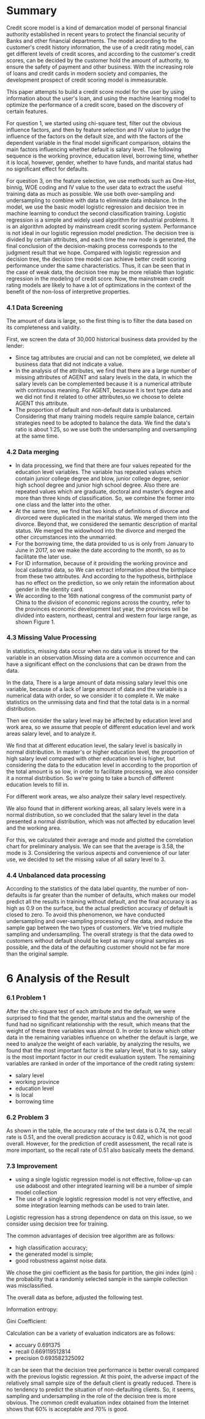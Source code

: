 # Summary

Credit score model is a kind of demarcation model of personal financial authority established in recent years to protect the financial security of Banks and other financial departments. The model according to the customer's credit history information, the use of a credit rating model, can get different levels of credit scores, and according to the customer's credit scores, can be decided by the customer hold the amount of authority, to ensure the safety of payment and other business. With the increasing role of loans and credit cards in modern society and companies, the development prospect of credit scoring model is immeasurable.

This paper attempts to build a credit score model for the user by using information about the user's loan, and using the machine learning model to optimize the performance of a credit score, based on the discovery of certain features.

For question 1, we started using chi-square test, filter out the obvious influence factors, and then by feature selection and IV value to judge the influence of the factors on the default size, and with the factors of the dependent variable in the final model significant comparison, obtains the main factors influencing whether default is salary level. The following sequence is the working province, education level, borrowing time, whether it is local, however, gender, whether to have funds, and marital status had no significant effect for defaults.

For question 3, on the feature selection, we use methods such as One-Hot, binnig, WOE coding and IV value to the user data to extract the useful training data as much as possible.
We use both over-sampling and undersampling to combine with data to eliminate data imbalance.
In the model, we use the basic model logistic regression and decision tree in machine learning to conduct the second classification training.
Logistic regression is a simple and widely used algorithm for industrial problems. It is an algorithm adopted by mainstream credit scoring system.
Performance is not ideal in our logistic regression model prediction. The decision tree is divided by certain attributes, and each time the new node is generated, the final conclusion of the decision-making process corresponds to the judgment result that we hope. Compared with logistic regression and decision tree, the decision tree model can achieve better credit scoring performance under the same characteristics.
Thus, it can be seen that in the case of weak data, the decision tree may be more reliable than logistic regression in the modeling of credit score. Now, the mainstream credit rating models are likely to have a lot of optimizations in the context of the benefit of the non-loss of interpretive properties.

### 4.1 Data Screening

The amount of data is large, so the first thing is to filter the data based on its completeness
and validity.

First, we screen the data of 30,000 historical business data provided by the lender:

- Since tag attributes are crucial and can not be completed, we delete all business data that did not indicate a value.
- In the analysis of the attributes, we find that there are a large number of missing
attributes of AGENT and salary levels in the data, in which the salary levels can be complemented because it is a numerical attribute with continuous meaning. For AGENT, because it is text type data and we did not find it related to other attributes,so we choose to delete AGENT this attribute.
- The proportion of default and non-default data is unbalanced. Considering that many training models require sample balance, certain strategies need to be adopted to balance the data. We find the data's ratio is about 1:25, so we use both the undersampling and oversampling at the same time.

### 4.2 Data merging

- In data processing, we find that there are four values repeated for the education level variables. The variable has repeated values which contain junior college degree and blow, junior college degree, senior high school degree and junior high school degree. Also there are repeated values which are graduate, doctoral and master’s degree and more than three kinds of classification. So, we combine the former into one class and the latter into the other.
- At the same time, we find that two kinds of definitions of divorce and divorced were duplicated in the marital status. We merged them into the divorce. Beyond that, we considered the semantic description of marital status. We merged the widowhood into the divorce and merged the other circumstances into the unmarried.
- For the borrowing time, the data provided to us is only from January to June in 2017, so we make the date according to the month, so as to facilitate the later use.
- For ID information, because of it providing the working province and local cadastral data, so We can extract information about the birthplace from these two attributes. And according to the hypothesis, birthplace has no effect on the prediction, so we only retain the information about gender in the identity card.
- We according to the 16th national congress of the communist party of China to the division of economic regions across the country, refer to the provinces economic development last year, the provinces will be divided into eastern, northeast, central and western four large range, as shown Figure 1.

<!-- 图1 -->

### 4.3 Missing Value Processing

In statistics, missing data occur when no data value is stored for the variable in an observation.Missing data are a common occurrence and can have a significant effect on the conclusions that can be drawn from the data.

In the data, There is a large amount of data missing salary level this one variable, because of a lack of large amount of data and the variable is a numerical data with order, so we consider it to complete it. We make statistics on the unmissing data and find that the total data is in a normal distribution.

Then we consider the salary level may be affected by education level and work area, so we assume that people of different education level and work areas salary level, and to analyze it.

<!-- 图2 -->


<!-- 图3 -->


<!-- 图4 -->

We find that at different education level, the salary level is basically in normal distribution. In master's or higher education level, the proportion of high salary level compared with other education level is higher, but considering the data to the education level in according to the proportion of the total amount is so low, in order to facilitate processing, we also consider it a normal distribution. So we're going to take a bunch of different education levels to fill in.

For different work areas, we also analyze their salary level respectively.

<!-- 图 -->


<!-- 图 -->


<!-- 图 -->


<!-- 图 -->

We also found that in different working areas, all salary levels were in a normal distribution, so we concluded that the salary level in the data presented a normal distribution, which was not affected by education level and the working area.

For this, we calculated their average and mode and plotted the correlation chart for preliminary analysis. We can see that the average is 3.58, the mode is 3. Considering the various aspects and convenience of our later use, we decided to set the missing value of all salary level to 3.

<!-- 表1 -->

### 4.4 Unbalanced data processing

According to the statistics of the data label quantity, the number of non-defaults is far greater than the number of defaults, which makes our model predict all the results in training without default, and the final accuracy is as high as 0.9 on the surface, but the actual prediction accuracy of default is closed to zero. To avoid this phenomenon, we have conducted undersampling and over-sampling processing of the data, and reduce the sample gap between the two types of customers. We've tried multiple sampling and undersampling. The overall strategy is that the data owed to customers without default should be kept as many original samples as possible, and the data of the defaulting customer should not be far more than the original sample.

# 6 Analysis of the Result

### 6.1 Problem 1

After the chi-square test of each attribute and the default, we were surprised to find that the gender, marital status and the ownership of the fund had no significant relationship with the result, which means that the weight of these three variables was almost 0.
In order to know which other data in the remaining variables influence on whether the default is large, we need to analyze the weight of each variable, by analyzing the results, we found that the most important factor is the salary level, that is to say, salary is the most important factor in our credit evaluation system. The remaining variables are ranked in order of the importance of the credit rating system:

- salary level
- working province
- education level
- is local
- borrowing time

### 6.2 Problem 3

As shown in the table, the accuracy rate of the test data is 0.74, the recall rate is 0.51, and the overall prediction accuracy is 0.62, which is not good overall. However, for the prediction of credit assessment, the recall rate is more important, so the recall rate of 0.51 also basically meets the demand.

<!-- 表  结果分析 -->




### 7.3 Improvement

- using a single logistic regression model is not effective, follow-up can use adaboost and other integrated learning will be a number of simple model collection
- The use of a single logistic regression model is not very effective, and some integration learning methods can be used to train later.

Logistic regression has a strong dependence on data on this issue, so we consider using decision tree for training.

The common advantages of decision tree algorithm are as follows:

- high classification accuracy;
- the generated model is simple;
- good robustness against noise data.

We chose the gini coefficient as the basis for partition, the gini index (gini) : the probability that a randomly selected sample in the sample collection was misclassified.

The overall data as before, adjusted the following test.

Information entropy:

<!-- 信息熵公式 -->

Gini Coefficient:

<!-- 基尼系数 -->

Calculation can be a variety of evaluation indicators are as follows:

- accuary 0.691375
- recall 0.669119512814
- precision 0.693582325092

It can be seen that the decision tree performance is better overall compared with the previous logistic regression. At this point, the adverse impact of the relatively small sample size of the default client is greatly reduced. There is no tendency to predict the situation of non-defaulting clients. So, it seems, sampling and undersampling in the role of the decision tree is more obvious. The common credit evaluation index obtained from the Internet shows that 60% is acceptable and 70% is good.